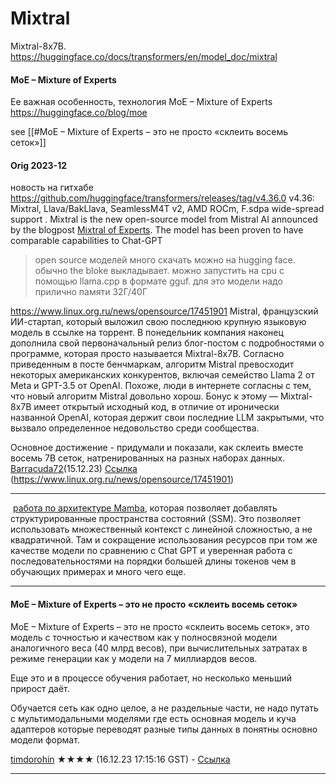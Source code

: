 # Mixtral
Mixtral-8x7B.
https://huggingface.co/docs/transformers/en/model_doc/mixtral
#### MoE – Mixture of Experts
Ее важная особенность, технология MoE – Mixture of Experts 
https://huggingface.co/blog/moe

see [[#MoE – Mixture of Experts – это не просто «склеить восемь сеток»]]

#### Orig 2023-12

новость на гитхабе
	https://github.com/huggingface/transformers/releases/tag/v4.36.0
	v4.36: Mixtral, Llava/BakLlava, SeamlessM4T v2, AMD ROCm, F.sdpa wide-spread support
	.
	Mixtral is the new open-source model from Mistral AI announced by the blogpost [Mixtral of Experts](https://mistral.ai/news/mixtral-of-experts/). The model has been proven to have comparable capabilities to Chat-GPT



>open source моделей много скачать можно на hugging face. обычно the bloke выкладывает. можно запустить на cpu с помощью llama.cpp в формате gguf. для это модели надо прилично памяти 32Г/40Г




https://www.linux.org.ru/news/opensource/17451901
Mistral, французский ИИ-стартап, который выложил свою последнюю крупную языковую модель в ссылке на торрент.
	В понедельник компания наконец дополнила свой первоначальный релиз блог-постом с подробностями о программе, которая просто называется Mixtral-8x7B. Согласно приведенным в посте бенчмаркам, алгоритм Mistral превосходит некоторых американских конкурентов, включая семейство Llama 2 от Meta и GPT-3.5 от OpenAI. Похоже, люди в интернете согласны с тем, что новый алгоритм Mistral довольно хорош.
	Бонус к этому — Mixtral-8x7B имеет открытый исходный код, в отличие от иронически названной OpenAI, которая держит свои последние LLM закрытыми, что вызвало определенное недовольство среди сообщества.


Основное достижение - придумали и показали, как склеить вместе восемь 7B сеток, натренированных на разных наборах данных. [Barracuda72](https://www.linux.org.ru/people/Barracuda72/profile)(15.12.23) [Ссылка](https://www.linux.org.ru/news/opensource/17451901?cid=17452875) (https://www.linux.org.ru/news/opensource/17451901)

-------------------

 [работа по архитектуре Mamba](https://arxiv.org/ftp/arxiv/papers/2312/2312.00752.pdf), которая позволяет добавлять структурированные пространства состояний (SSM). Это позволяет использовать множественный контекст с линейной сложностью, а не квадратичной. Там и сокращение использования ресурсов при том же качестве модели по сравнению с Chat GPT и уверенная работа с последовательностями на порядки большей длины токенов чем в обучающих примерах и много чего еще.

----------------------------------

#### MoE – Mixture of Experts – это не просто «склеить восемь сеток»

MoE – Mixture of Experts – это не просто «склеить восемь сеток», это модель с точностью и качеством как у полносвязной модели аналогичного веса (40 млрд весов), при вычислительных затратах в режиме генерации как у модели на 7 миллиардов весов.

Еще это и в процессе обучения работает, но несколько меньший прирост даёт.

Обучается сеть как одно целое, а не раздельные части, не надо путать с мультимодальными моделями где есть основная модель и куча адаптеров которые переводят разные типы данных в понятны основно модели формат.

[timdorohin](https://www.linux.org.ru/people/timdorohin/profile) ★★★★ (16.12.23 17:15:16 GST) - [Ссылка](https://www.linux.org.ru/news/opensource/17451901?cid=17454250)

---------------------------









